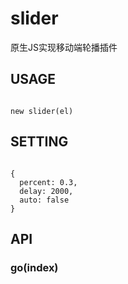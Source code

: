 # slider
原生JS实现移动端轮播插件

## USAGE
<code>
new slider(el)
</code>

## SETTING
<code>
{
  percent: 0.3,
  delay: 2000,
  auto: false
}
</code>

## API

### go(index)
